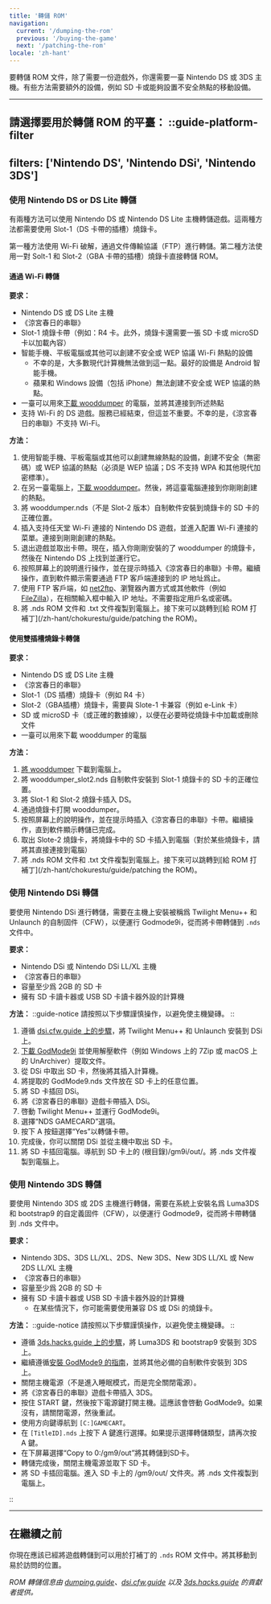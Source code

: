 ```yaml
---
title: '轉儲 ROM'
navigation:
  current: '/dumping-the-rom'
  previous: '/buying-the-game'
  next: '/patching-the-rom'
locale: 'zh-hant'
---
```


要轉儲 ROM 文件，除了需要一份遊戲外，你還需要一臺 Nintendo DS 或 3DS 主機。有些方法需要額外的設備，例如 SD 卡或能夠設置不安全熱點的移動設備。

---

**請選擇要用於轉儲 ROM 的平臺：**
::guide-platform-filter
---
filters: ['Nintendo DS', 'Nintendo DSi', 'Nintendo 3DS']
---
<div class="platform-filtered platform-nintendo_ds">

### 使用 Nintendo DS or DS Lite 轉儲
有兩種方法可以使用 Nintendo DS 或 Nintendo DS Lite 主機轉儲遊戲。這兩種方法都需要使用 Slot-1（DS 卡帶的插槽）燒錄卡。

第一種方法使用 Wi-Fi 破解，通過文件傳輸協議（FTP）進行轉儲。第二種方法使用一對 Solt-1 和 Slot-2（GBA 卡帶的插槽）燒錄卡直接轉儲 ROM。

#### 通過 Wi-Fi 轉儲
**要求：**
* Nintendo DS 或 DS Lite 主機
* 《涼宮春日的串聯》
* Slot-1 燒錄卡帶（例如：R4 卡。此外，燒錄卡還需要一張 SD 卡或 microSD 卡以加載內容）
* 智能手機、平板電腦或其他可以創建不安全或 WEP 協議 Wi-Fi 熱點的設備
  - 不幸的是，大多數現代計算機無法做到這一點。最好的設備是 Android 智能手機。
  - 蘋果和 Windows 設備（包括 iPhone）無法創建不安全或 WEP 協議的熱點。
* 一臺可以用來[下載 wooddumper](https://digiex.net/threads/wood-dumper-dump-nintendo-ds-roms-and-save-games-over-wi-fi-with-an-nintendo-ds.14729/) 的電腦，並將其連接到所述熱點
* 支持 Wi-Fi 的 DS 遊戲。服務已經結束，但這並不重要。不幸的是，《涼宮春日的串聯》不支持 Wi-Fi。

**方法：**
1. 使用智能手機、平板電腦或其他可以創建無線熱點的設備，創建不安全（無密碼）或 WEP 協議的熱點（必須是 WEP 協議；DS 不支持 WPA 和其他現代加密標準）。
2. 在另一臺電腦上，[下載 wooddumper](https://digiex.net/threads/wood-dumper-dump-nintendo-ds-roms-and-save-games-over-wi-fi-with-an-nintendo-ds.14729/)。然後，將這臺電腦連接到你剛剛創建的熱點。
3. 將 wooddumper.nds（不是 Slot-2 版本）自制軟件安裝到燒錄卡的 SD 卡的正確位置。
4. 插入支持任天堂 Wi-Fi 連接的 Nintendo DS 遊戲，並進入配置 Wi-Fi 連接的菜單。連接到剛剛創建的熱點。
5. 退出遊戲並取出卡帶。現在，插入你剛剛安裝的了 wooddumper 的燒錄卡，然後在 Nintendo DS 上找到並運行它。
6. 按照屏幕上的說明進行操作，並在提示時插入《涼宮春日的串聯》卡帶。繼續操作，直到軟件顯示需要通過 FTP 客戶端連接到的 IP 地址爲止。
7. 使用 FTP 客戶端，如 [net2ftp](https://www.net2ftp.com/)、瀏覽器內置方式或其他軟件（例如 [FileZilla](https://filezilla-project.org/)），在相關輸入框中輸入 IP 地址。不需要指定用戶名或密碼。
8. 將 .nds ROM 文件和 .txt 文件複製到電腦上。接下來可以跳轉到[給 ROM 打補丁](/zh-hant/chokurestu/guide/patching the ROM)。

#### 使用雙插槽燒錄卡轉儲
**要求：**
* Nintendo DS 或 DS Lite 主機
* 《涼宮春日的串聯》
* Slot-1（DS 插槽）燒錄卡（例如 R4 卡）
* Slot-2（GBA插槽）燒錄卡，需要與 Slote-1 卡兼容（例如 e-Link 卡）
* SD 或 microSD 卡（或正確的數據線），以便在必要時從燒錄卡中加載或刪除文件
* 一臺可以用來下載 wooddumper 的電腦

**方法：**
1. [將 wooddumper](https://digiex.net/threads/wood-dumper-dump-nintendo-ds-roms-and-save-games-over-wi-fi-with-an-nintendo-ds.14729/) 下載到電腦上。
2. 將 wooddumper_slot2.nds 自制軟件安裝到 Slot-1 燒錄卡的 SD 卡的正確位置。
3. 將 Slot-1 和 Slot-2 燒錄卡插入 DS。
4. 通過燒錄卡打開 wooddumper。
5. 按照屏幕上的說明操作，並在提示時插入《涼宮春日的串聯》卡帶。繼續操作，直到軟件顯示轉儲已完成。
6. 取出 Slote-2 燒錄卡，將燒錄卡中的 SD 卡插入到電腦（對於某些燒錄卡，請將其直接連接到電腦）
7. 將 .nds ROM 文件和 .txt 文件複製到電腦上。接下來可以跳轉到[給 ROM 打補丁](/zh-hant/chokurestu/guide/patching the ROM)。

</div>

<div class="platform-filtered platform-nintendo_dsi">

### 使用 Nintendo DSi 轉儲

要使用 Nintendo DSi 進行轉儲，需要在主機上安裝被稱爲 Twilight Menu++ 和 Unlaunch 的自制固件（CFW），以便運行 Godmode9i，從而將卡帶轉儲到 `.nds` 文件中。

**要求：**
* Nintendo DSi 或 Nintendo DSi LL/XL 主機
* 《涼宮春日的串聯》
* 容量至少爲 2GB 的 SD 卡
* 擁有 SD 卡讀卡器或 USB SD 卡讀卡器外設的計算機

**方法：**
::guide-notice
請按照以下步驟謹慎操作，以避免使主機變磚。
::
1. 遵循 [dsi.cfw.guide 上的步驟](https://dsi.cfw.guide/zh_CN/launching-the-exploit.html)，將 Twilight Menu++ 和 Unlaunch 安裝到 DSi 上。
2. [下載 GodMode9i](https://github.com/DS-Homebrew/GodMode9i/releases) 並使用解壓軟件（例如 Windows 上的 7Zip 或 macOS 上的 UnArchiver）提取文件。
3. 從 DSi 中取出 SD 卡，然後將其插入計算機。
4. 將提取的 GodMode9.nds 文件放在 SD 卡上的任意位置。
5. 將 SD 卡插回 DSi。
6. 將《涼宮春日的串聯》遊戲卡帶插入 DSi。
7. 啓動 Twilight Menu++ 並運行 GodMode9i。
8. 選擇“NDS GAMECARD”選項。
9. 按下 A 按鈕選擇“Yes”以轉儲卡帶。
10. 完成後，你可以關閉 DSi 並從主機中取出 SD 卡。
11. 將 SD 卡插回電腦。導航到 SD 卡上的 (根目錄)/gm9i/out/。將 .nds 文件複製到電腦上。


</div>

<div class="platform-filtered platform-nintendo_3ds">

### 使用 Nintendo 3DS 轉儲

要使用 Nintendo 3DS 或 2DS 主機進行轉儲，需要在系統上安裝名爲 Luma3DS 和 bootstrap9 的自定義固件（CFW），以便運行 Godmode9，從而將卡帶轉儲到 .nds 文件中。

**要求：**
* Nintendo 3DS、3DS LL/XL、2DS、New 3DS、New 3DS LL/XL 或 New 2DS LL/XL 主機
* 《涼宮春日的串聯》
* 容量至少爲 2GB 的 SD 卡
* 擁有 SD 卡讀卡器或 USB SD 卡讀卡器外設的計算機
  * 在某些情況下，你可能需要使用兼容 DS 或 DSi 的燒錄卡。

**方法：**
::guide-notice
請按照以下步驟謹慎操作，以避免使主機變磚。
::
* 遵循 [3ds.hacks.guide 上的步驟](https://3ds.hacks.guide/zh_CN/get-started.html)，將 Luma3DS 和 bootstrap9 安裝到 3DS 上。
* 繼續遵循[安裝 GodMode9 的指南](https://3ds.hacks.guide/zh_CN/finalizing-setup.html)，並將其他必備的自制軟件安裝到 3DS 上。
* 關閉主機電源（不是進入睡眠模式，而是完全關閉電源）。
* 將《涼宮春日的串聯》遊戲卡帶插入 3DS。
* 按住 START 鍵，然後按下電源鍵打開主機。這應該會啓動 GodMode9。如果沒有，請關閉電源，然後重試。
* 使用方向鍵導航到 `[C:]GAMECART`。
* 在 `[TitleID].nds` 上按下 A 鍵進行選擇。如果提示選擇轉儲類型，請再次按 A 鍵。
* 在下屏幕選擇“Copy to 0:/gm9/out”將其轉儲到SD卡。
* 轉儲完成後，關閉主機電源並取下 SD 卡。
* 將 SD 卡插回電腦。進入 SD 卡上的 /gm9/out/ 文件夾。將 .nds 文件複製到電腦上。

</div>
::

---

## 在繼續之前
你現在應該已經將遊戲轉儲到可以用於打補丁的 `.nds` ROM 文件中。將其移動到易於訪問的位置。

*ROM 轉儲信息由 [dumping.guide](https://dumping.guide/carts/nintendo/ds)、[dsi.cfw.guide](https://dsi.cfw.guide/) 以及 [3ds.hacks.guide](https://3ds.hacks.guide/) 的貢獻者提供。*